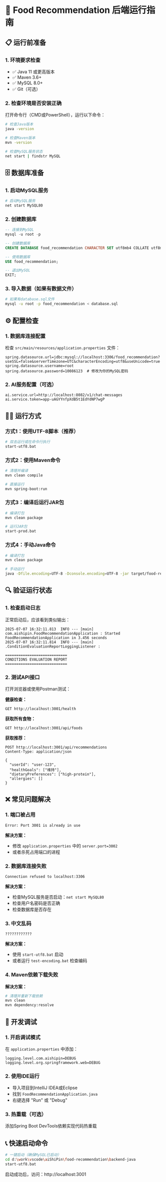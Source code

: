 # 🚀 Food Recommendation 后端运行指南

## 📋 运行前准备

### 1. 环境要求检查
- ✅ Java 11 或更高版本
- ✅ Maven 3.6+ 
- ✅ MySQL 8.0+
- ✅ Git（可选）

### 2. 检查环境是否安装正确

打开命令行（CMD或PowerShell），运行以下命令：

```bash
# 检查Java版本
java -version

# 检查Maven版本  
mvn -version

# 检查MySQL服务状态
net start | findstr MySQL
```

## 🗄️ 数据库准备

### 1. 启动MySQL服务
```bash
# 启动MySQL服务
net start MySQL80
```

### 2. 创建数据库
```sql
-- 连接到MySQL
mysql -u root -p

-- 创建数据库
CREATE DATABASE food_recommendation CHARACTER SET utf8mb4 COLLATE utf8mb4_unicode_ci;

-- 使用数据库
USE food_recommendation;

-- 退出MySQL
EXIT;
```

### 3. 导入数据（如果有数据文件）
```bash
# 如果有database.sql文件
mysql -u root -p food_recommendation < database.sql
```

## ⚙️ 配置检查

### 1. 数据库连接配置
检查 `src/main/resources/application.properties` 文件：
```properties
spring.datasource.url=jdbc:mysql://localhost:3306/food_recommendation?useSSL=false&serverTimezone=UTC&characterEncoding=utf8&useUnicode=true
spring.datasource.username=root
spring.datasource.password=10086123  # 修改为你的MySQL密码
```

### 2. AI服务配置（可选）
```properties
ai.service.url=http://localhost:8082/v1/chat-messages
ai.service.token=app-uAGYYnfpXdB5t1EdYdNP7wgP
```

## 🏃‍♂️ 运行方式

### 方式1：使用UTF-8脚本（推荐）
```bash
# 双击运行或在命令行执行
start-utf8.bat
```

### 方式2：使用Maven命令
```bash
# 清理并编译
mvn clean compile

# 直接运行
mvn spring-boot:run
```

### 方式3：编译后运行JAR包
```bash
# 编译打包
mvn clean package

# 运行JAR包
start-prod.bat
```

### 方式4：手动Java命令
```bash
# 编译打包
mvn clean package

# 手动运行
java -Dfile.encoding=UTF-8 -Dconsole.encoding=UTF-8 -jar target/food-recommendation-0.0.1-SNAPSHOT.jar
```

## 🔍 验证运行状态

### 1. 检查启动日志
正常启动后，应该看到类似输出：
```
2025-07-07 16:32:11.813  INFO --- [main] com.aishipin.FoodRecommendationApplication : Started FoodRecommendationApplication in 3.456 seconds
2025-07-07 16:32:11.814  INFO --- [main] .ConditionEvaluationReportLoggingListener : 

============================
CONDITIONS EVALUATION REPORT
============================
```

### 2. 测试API接口
打开浏览器或使用Postman测试：

**健康检查：**
```
GET http://localhost:3001/health
```

**获取所有食物：**
```
GET http://localhost:3001/api/foods
```

**获取推荐：**
```
POST http://localhost:3001/api/recommendations
Content-Type: application/json

{
  "userId": "user-123",
  "healthGoals": ["维持"],
  "dietaryPreferences": ["high-protein"],
  "allergies": []
}
```

## ❌ 常见问题解决

### 1. 端口被占用
```
Error: Port 3001 is already in use
```
**解决方案：**
- 修改 `application.properties` 中的 `server.port=3002`
- 或者杀死占用端口的进程

### 2. 数据库连接失败
```
Connection refused to localhost:3306
```
**解决方案：**
- 检查MySQL服务是否启动：`net start MySQL80`
- 检查用户名密码是否正确
- 检查数据库是否存在

### 3. 中文乱码
```
????????????
```
**解决方案：**
- 使用 `start-utf8.bat` 启动
- 或者运行 `test-encoding.bat` 检查编码

### 4. Maven依赖下载失败
**解决方案：**
```bash
# 清理并重新下载依赖
mvn clean
mvn dependency:resolve
```

## 🔧 开发调试

### 1. 开启调试模式
在 `application.properties` 中添加：
```properties
logging.level.com.aishipin=DEBUG
logging.level.org.springframework.web=DEBUG
```

### 2. 使用IDE运行
- 导入项目到IntelliJ IDEA或Eclipse
- 找到 `FoodRecommendationApplication.java`
- 右键选择 "Run" 或 "Debug"

### 3. 热重载（可选）
添加Spring Boot DevTools依赖实现代码热重载

## 📞 快速启动命令

```bash
# 一键启动（确保MySQL已启动）
cd d:\work\vscode\aiShiPin\food-recommendation\backend-java
start-utf8.bat
```

启动成功后，访问：http://localhost:3001
